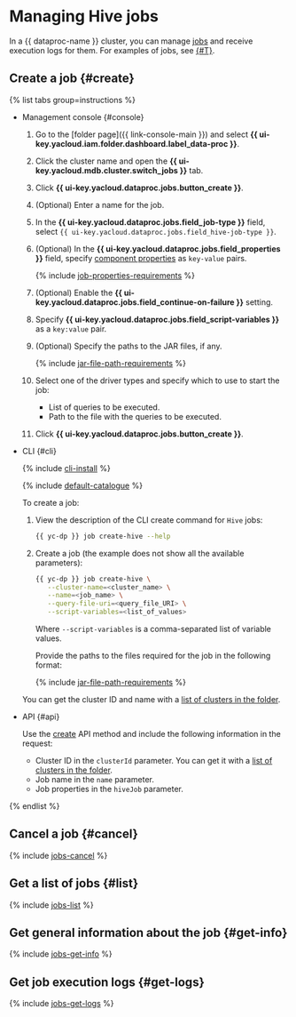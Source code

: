 # Managing Hive jobs

In a {{ dataproc-name }} cluster, you can manage [jobs](../concepts/jobs.md) and receive execution logs for them. For examples of jobs, see [{#T}](../tutorials/job-overview.md).

## Create a job {#create}

{% list tabs group=instructions %}

- Management console {#console}

    1. Go to the [folder page]({{ link-console-main }}) and select **{{ ui-key.yacloud.iam.folder.dashboard.label_data-proc }}**.
    1. Click the cluster name and open the **{{ ui-key.yacloud.mdb.cluster.switch_jobs }}** tab.
    1. Click **{{ ui-key.yacloud.dataproc.jobs.button_create }}**.
    1. (Optional) Enter a name for the job.
    1. In the **{{ ui-key.yacloud.dataproc.jobs.field_job-type }}** field, select `{{ ui-key.yacloud.dataproc.jobs.field_hive-job-type }}`.
    1. (Optional) In the **{{ ui-key.yacloud.dataproc.jobs.field_properties }}** field, specify [component properties](../concepts/settings-list.md) as `key-value` pairs.

       {% include [job-properties-requirements](../../_includes/data-processing/job-properties-requirements.md) %}

    1. (Optional) Enable the **{{ ui-key.yacloud.dataproc.jobs.field_continue-on-failure }}** setting.
    1. Specify **{{ ui-key.yacloud.dataproc.jobs.field_script-variables }}** as a `key:value` pair.
    1. (Optional) Specify the paths to the JAR files, if any.

        {% include [jar-file-path-requirements](../../_includes/data-processing/jar-file-path-requirements.md) %}

    1. Select one of the driver types and specify which to use to start the job:
        * List of queries to be executed.
        * Path to the file with the queries to be executed.
    1. Click **{{ ui-key.yacloud.dataproc.jobs.button_create }}**.

- CLI {#cli}

    {% include [cli-install](../../_includes/cli-install.md) %}

    {% include [default-catalogue](../../_includes/default-catalogue.md) %}

    To create a job:

    1. View the description of the CLI create command for `Hive` jobs:

        ```bash
        {{ yc-dp }} job create-hive --help
        ```

    1. Create a job (the example does not show all the available parameters):

        ```bash
        {{ yc-dp }} job create-hive \
           --cluster-name=<cluster_name> \
           --name=<job_name> \
           --query-file-uri=<query_file_URI> \
           --script-variables=<list_of_values>
        ```

        Where `--script-variables` is a comma-separated list of variable values.

        Provide the paths to the files required for the job in the following format:

        {% include [jar-file-path-requirements](../../_includes/data-processing/jar-file-path-requirements.md) %}

    You can get the cluster ID and name with a [list of clusters in the folder](./cluster-list.md#list).

- API {#api}

    Use the [create](../api-ref/Job/create) API method and include the following information in the request:

    * Cluster ID in the `clusterId` parameter. You can get it with a [list of clusters in the folder](./cluster-list.md#list).
    * Job name in the `name` parameter.
    * Job properties in the `hiveJob` parameter.

{% endlist %}

## Cancel a job {#cancel}

{% include [jobs-cancel](../../_includes/data-processing/jobs-cancel.md) %}

## Get a list of jobs {#list}

{% include [jobs-list](../../_includes/data-processing/jobs-list.md) %}

## Get general information about the job {#get-info}

{% include [jobs-get-info](../../_includes/data-processing/jobs-get-info.md) %}


## Get job execution logs {#get-logs}

{% include [jobs-get-logs](../../_includes/data-processing/jobs-get-logs.md) %}

